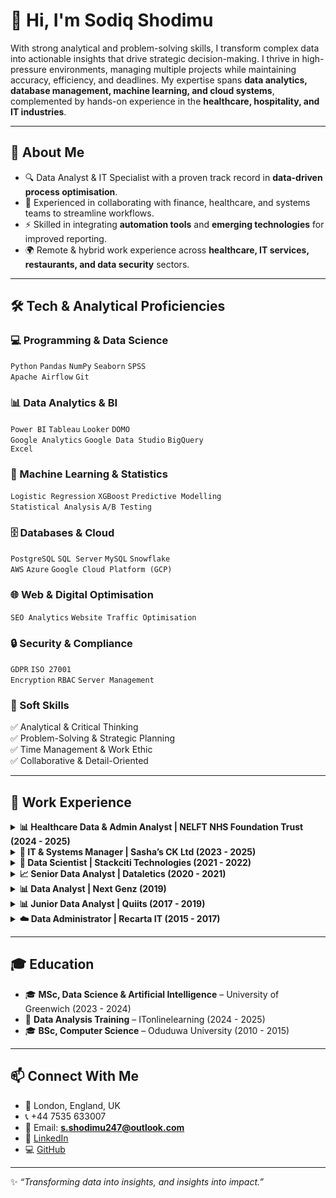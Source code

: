 # 👋 Hi, I'm **Sodiq Shodimu**  

With strong analytical and problem-solving skills, I transform complex data into actionable insights that drive strategic decision-making. I thrive in high-pressure environments, managing multiple projects while maintaining accuracy, efficiency, and deadlines. My expertise spans **data analytics, database management, machine learning, and cloud systems**, complemented by hands-on experience in the **healthcare, hospitality, and IT industries**.  

---

## 🚀 About Me
- 🔍 Data Analyst & IT Specialist with a proven track record in **data-driven process optimisation**.  
- 🤝 Experienced in collaborating with finance, healthcare, and systems teams to streamline workflows.  
- ⚡ Skilled in integrating **automation tools** and **emerging technologies** for improved reporting.  
- 🌍 Remote & hybrid work experience across **healthcare, IT services, restaurants, and data security** sectors.  

---

## 🛠️ Tech & Analytical Proficiencies  

### 💻 Programming & Data Science  
`Python` `Pandas` `NumPy` `Seaborn` `SPSS`  
`Apache Airflow` `Git`  

### 📊 Data Analytics & BI  
`Power BI` `Tableau` `Looker` `DOMO`  
`Google Analytics` `Google Data Studio` `BigQuery`  
`Excel`  

### 🤖 Machine Learning & Statistics  
`Logistic Regression` `XGBoost` `Predictive Modelling`  
`Statistical Analysis` `A/B Testing`  

### 🗄️ Databases & Cloud  
`PostgreSQL` `SQL Server` `MySQL` `Snowflake`  
`AWS` `Azure` `Google Cloud Platform (GCP)`  

### 🌐 Web & Digital Optimisation  
`SEO Analytics` `Website Traffic Optimisation`  

### 🔒 Security & Compliance  
`GDPR` `ISO 27001`  
`Encryption` `RBAC` `Server Management`  

### 🌟 Soft Skills  
✅ Analytical & Critical Thinking  
✅ Problem-Solving & Strategic Planning  
✅ Time Management & Work Ethic  
✅ Collaborative & Detail-Oriented  

---

## 💼 Work Experience  

<details>
<summary><b>📊 Healthcare Data & Admin Analyst | NELFT NHS Foundation Trust (2024 - 2025)</b></summary>  
- Managed patient & appointment databases (**RIO, SystemOne**) with **98%+ accuracy**.  
- Reduced no-show rates by **30%** by automating appointment reminders.  
- Streamlined referrals & routing, cutting turnaround time by **25%**.  
</details>  

<details>
<summary><b>🍴 IT & Systems Manager | Sasha’s CK Ltd (2023 - 2025)</b></summary>  
- Boosted website traffic by **30%** via **SEO & Google Analytics strategies**.  
- Built **real-time dashboards (Power BI, Tableau, Looker)** for senior leadership.  
- Automated reporting pipelines with **Apache Airflow & AWS**, reducing latency by **35%**.  
- Conducted advanced customer behaviour analysis using **Python, SPSS & Excel**, improving retention by **15%**.  
</details>  

<details>
<summary><b>🤖 Data Scientist | Stackciti Technologies (2021 - 2022)</b></summary>  
- Built & evaluated ML models (**Logistic Regression, XGBoost**) achieving **98% accuracy**.  
- Automated pipelines with **Pandas, SQL & Airflow**, cutting manual work by **60%**.  
- Delivered dashboards in **Tableau & Power BI**, driving better stakeholder insights.  
</details>  

<details>
<summary><b>📈 Senior Data Analyst | Dataletics (2020 - 2021)</b></summary>  
- Built predictive models, improving forecast accuracy by **45%**.  
- Maintained 10+ **Tableau dashboards**, improving decision-making by **35%**.  
- Strengthened data security with **AWS, GCP & encryption protocols**, cutting breaches by **30%**.  
</details>  

<details>
<summary><b>📊 Data Analyst | Next Genz (2019)</b></summary>  
- Automated workflows with **Python (Pandas, NumPy)**, saving **40% time**.  
- Performed A/B testing & analysis, increasing campaign ROI by **18%**.  
</details>  

<details>
<summary><b>📊 Junior Data Analyst | Quiits (2017 - 2019)</b></summary>  
- Supported GDPR compliance & ensured **100% governance adherence**.  
- Built interactive dashboards in **Power BI**, contributing to **15% growth**.  
</details>  

<details>
<summary><b>☁️ Data Administrator | Recarta IT (2015 - 2017)</b></summary>  
- Managed enterprise-level databases on **AWS & Azure**, ensuring **99.9% uptime**.  
- Led **SQL optimisation**, improving database speed by **40%**.  
- Designed **automated cloud backup & recovery** with **GCP & Docker**, ensuring **99.9% retention**.  
</details>  

---

## 🎓 Education  
- 🎓 **MSc, Data Science & Artificial Intelligence** – University of Greenwich (2023 - 2024)  
- 📜 **Data Analysis Training** – ITonlinelearning (2024 - 2025)  
- 🎓 **BSc, Computer Science** – Oduduwa University (2010 - 2015)  

---

## 📫 Connect With Me  
- 📍 London, England, UK  
- 📞 +44 7535 633007  
- 📧 Email: **s.shodimu247@outlook.com**  
- 💼 [LinkedIn](https://www.linkedin.com/in/sodiq247)  
- 💻 [GitHub](https://github.com/Sodex247/)  

---

✨ *“Transforming data into insights, and insights into impact.”*  
